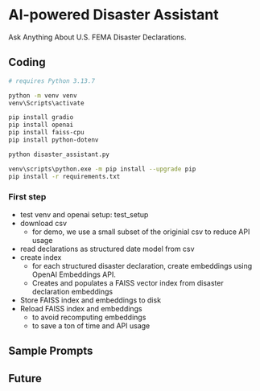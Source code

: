 #  AI-powered Disaster Assistant

Ask Anything About U.S. FEMA Disaster Declarations.

## Coding
```bash
# requires Python 3.13.7

python -m venv venv
venv\Scripts\activate 

pip install gradio
pip install openai
pip install faiss-cpu
pip install python-dotenv

python disaster_assistant.py

venv\scripts\python.exe -m pip install --upgrade pip
pip install -r requirements.txt
```

### First step
- test venv and openai setup: test_setup
- download csv
    - for demo, we use a small subset of the originial csv to reduce API usage
- read declarations as structured date model from csv
- create index
    - for each structured disaster declaration, create embeddings using OpenAI Embeddings API.
    - Creates and populates a FAISS vector index from disaster declaration embeddings
- Store FAISS index and embeddings to disk
- Reload FAISS index and embeddings 
    - to avoid recomputing embeddings
    - to save a ton of time and API usage
## Sample Prompts

## Future

